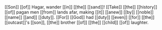 [[Son]] [[of]] Hagar, wander [[in]] [[the]] [[sand]]!
[[Take]] [[the]] [[history]] [[of]] pagan men [[from]] lands afar, making [[it]] [[anew]] [[by]] [[noble]] [[name]] [[and]] [[duty]]. [[For]] [[God]] had [[duty]] [[even]] [[for]] [[the]] [[outcast]]'s [[son]], [[the]] brother [[of]] [[the]] [[child]] [[of]] laughter.